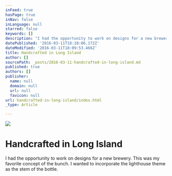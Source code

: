 ```yaml
---
inFeed: true
hasPage: true
inNav: false
inLanguage: null
starred: false
keywords: []
description: "I had the opportunity to work on designs for a new brewery. This was my favorite concept of the bunch. I wanted to incorporate the lighthouse theme as the stem of the bottle.\_"
datePublished: '2016-03-11T18:10:06.172Z'
dateModified: '2016-03-11T18:09:53.466Z'
title: Handcrafted in Long Island
author: []
sourcePath: _posts/2016-03-11-handcrafted-in-long-island.md
published: true
authors: []
publisher:
  name: null
  domain: null
  url: null
  favicon: null
url: handcrafted-in-long-island/index.html
_type: Article

---
```

![](https://the-grid-user-content.s3-us-west-2.amazonaws.com/a2d572a4-6f6c-46e8-8deb-3c4c1476d5f5.png)

# Handcrafted in Long Island

I had the opportunity to work on designs for a new brewery. This was my favorite concept of the bunch. I wanted to incorporate the lighthouse theme as the stem of the bottle.